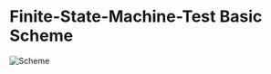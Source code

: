 # Finite-State-Machine-Test Basic Scheme
![Scheme](https://pp.userapi.com/c845121/v845121620/c217f/fywmByqsl38.jpg)
